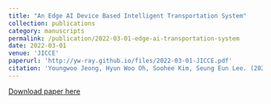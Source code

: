 ```yaml
---
title: "An Edge AI Device Based Intelligent Transportation System"
collection: publications
category: manuscripts
permalink: /publication/2022-03-01-edge-ai-transportation-system
date: 2022-03-01
venue: 'JICCE'
paperurl: 'http://yw-ray.github.io/files/2022-03-01-JICCE.pdf'
citation: 'Youngwoo Jeong, Hyun Woo Oh, Soohee Kim, Seung Eun Lee. (2022). &quot;An Edge AI Device Based Intelligent Transportation System.&quot; <i>JICCE</i>.'
---
```


<a href='http://yw-ray.github.io/files/2022-03-01-JICCE.pdf'>Download paper here</a>
